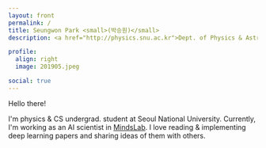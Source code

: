 ```yaml
---
layout: front
permalink: /
title: Seungwon Park <small>(박승원)</small>
description: <a href="http://physics.snu.ac.kr">Dept. of Physics & Astronomy</a>, <a href="http://en.snu.ac.kr">Seoul National University</a>. <br> 서울대학교 물리천문학부.

profile:
  align: right
  image: 201905.jpeg

social: true
---
```


Hello there!

I'm physics & CS undergrad. student at Seoul National University.
Currently, I'm working as an AI scientist in [MindsLab](https://mindslab.ai).
I love reading & implementing deep learning papers and sharing ideas of them with others.

